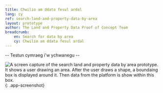 ```yaml
---
title: Chwilio am ddata fesul ardal
lang: cy
ref: search-land-and-property-data-by-area
layout: prototype
author: The Land and Property Data Proof of Concept Team
breadcrumb:
    en: Search for data by area
    cy: Chwilio am ddata fesul ardal
---
```


-- Testun cymraeg i'w ychwanegu --

![A screen capture of the search land and property data by area prototype. It shows a user drawing an area. After the user draws a shape, a boundaing box is displayed around it. Then data from the platform is show within this box.](/property-data-poc/assets/images/prototype-search-land-and-property-data.gif){: .app-screenshot}

